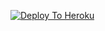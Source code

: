 [![Deploy To Heroku](https://www.herokucdn.com/deploy/button.svg)](https://heroku.com/deploy?template=https://github.com/tejmalsingh8437/Bhuriyatxt)
